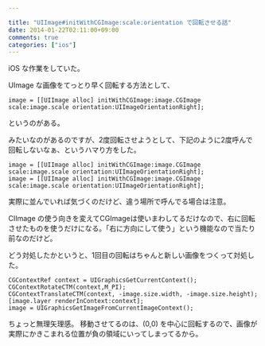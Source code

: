 ```yaml
---

title: "UIImage#initWithCGImage:scale:orientation で回転させる話"
date: 2014-01-22T02:11:00+09:00
comments: true
categories: ["ios"]
---
```


iOS な作業をしていた。

UImage な画像をてっとり早く回転する方法として、

```objc
image = [[UIImage alloc] initWithCGImage:image.CGImage scale:image.scale orientation:UIImageOrientationRight];
```

というのがある。

みたいなのがあるのですが、2度回転させようとして、下記のように2度呼んで回転しないなぁ、というハマり方をした。

```objc
image = [[UIImage alloc] initWithCGImage:image.CGImage scale:image.scale orientation:UIImageOrientationRight];
image = [[UIImage alloc] initWithCGImage:image.CGImage scale:image.scale orientation:UIImageOrientationRight];
```

実際に並んでいれば気づくのだけど、違う場所で呼んでる場合は注意。

CIImage の使う向きを変えてCGImageは使いまわしてるだけなので、右に回転させたものを使うだけになる。「右に方向にして使う」という機能なので当たり前なのだけど。

どう対処したかというと、1回目の回転はちゃんと新しい画像をつくって対処した。

```objc
CGContextRef context = UIGraphicsGetCurrentContext();
CGContextRotateCTM(context,M_PI);
CGContextTranslateCTM(context, -image.size.width, -image.size.height);
[image.layer renderInContext:context];
image = UIGraphicsGetImageFromCurrentImageContext();
```

ちょっと無理矢理感。
移動させてるのは、(0,0) を中心に回転するので、画像が実際にかきこまれる位置が負の領域にいってしまってるから。
